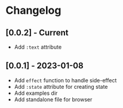 
# Changelog

## [0.0.2] - Current

- Add `:text` attribute

## [0.0.1] - 2023-01-08

- Add `effect` function to handle side-effect
- Add `:state` attribute for creating state
- Add examples dir
- Add standalone file for browser
